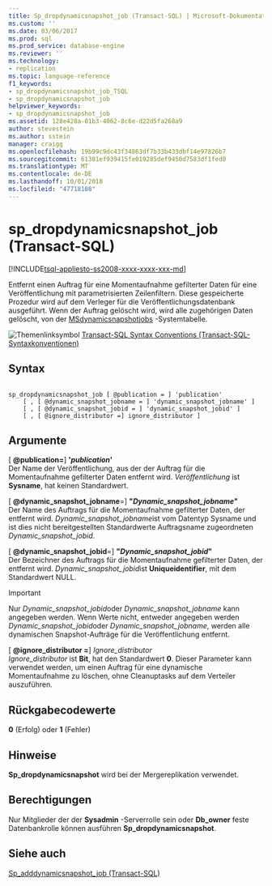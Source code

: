```yaml
---
title: Sp_dropdynamicsnapshot_job (Transact-SQL) | Microsoft-Dokumentation
ms.custom: ''
ms.date: 03/06/2017
ms.prod: sql
ms.prod_service: database-engine
ms.reviewer: ''
ms.technology:
- replication
ms.topic: language-reference
f1_keywords:
- sp_dropdynamicsnapshot_job_TSQL
- sp_dropdynamicsnapshot_job
helpviewer_keywords:
- sp_dropdynamicsnapshot_job
ms.assetid: 128e428a-01b3-4062-8c6e-d22d5fa268a9
author: stevestein
ms.author: sstein
manager: craigg
ms.openlocfilehash: 19b99c9dc43f34863df7b33b433dbf14e97826b7
ms.sourcegitcommit: 61381ef939415fe019285def9450d7583df1fed0
ms.translationtype: MT
ms.contentlocale: de-DE
ms.lasthandoff: 10/01/2018
ms.locfileid: "47718108"
---
```

# <a name="spdropdynamicsnapshotjob-transact-sql"></a>sp_dropdynamicsnapshot_job (Transact-SQL)
[!INCLUDE[tsql-appliesto-ss2008-xxxx-xxxx-xxx-md](../../includes/tsql-appliesto-ss2008-xxxx-xxxx-xxx-md.md)]

  Entfernt einen Auftrag für eine Momentaufnahme gefilterter Daten für eine Veröffentlichung mit parametrisierten Zeilenfiltern. Diese gespeicherte Prozedur wird auf dem Verleger für die Veröffentlichungsdatenbank ausgeführt. Wenn der Auftrag gelöscht wird, wird alle zugehörigen Daten gelöscht, von der [MSdynamicsnapshotjobs](../../relational-databases/system-tables/msdynamicsnapshotjobs-transact-sql.md) -Systemtabelle.  
  
 ![Themenlinksymbol](../../database-engine/configure-windows/media/topic-link.gif "Topic link icon") [Transact-SQL Syntax Conventions (Transact-SQL-Syntaxkonventionen)](../../t-sql/language-elements/transact-sql-syntax-conventions-transact-sql.md)  
  
## <a name="syntax"></a>Syntax  
  
```  
  
sp_dropdynamicsnapshot_job [ @publication = ] 'publication'   
    [ , [ @dynamic_snapshot_jobname = ] 'dynamic_snapshot_jobname' ]   
    [ , [ @dynamic_snapshot_jobid = ] 'dynamic_snapshot_jobid' ]   
    [ , [ @ignore_distributor =] ignore_distributor ]  
```  
  
## <a name="arguments"></a>Argumente  
 [ **@publication=**] **'***publication***'**  
 Der Name der Veröffentlichung, aus der der Auftrag für die Momentaufnahme gefilterter Daten entfernt wird. *Veröffentlichung* ist **Sysname**, hat keinen Standardwert.  
  
 [ **@dynamic_snapshot_jobname**=] **"***Dynamic_snapshot_jobname***"**  
 Der Name des Auftrags für die Momentaufnahme gefilterter Daten, der entfernt wird. *Dynamic_snapshot_jobname*ist vom Datentyp Sysname und ist dies nicht bereitgestellten Standardwerte Auftragsname zugeordneten *Dynamic_snapshot_jobid*.  
  
 [ **@dynamic_snapshot_jobid**=] **"***Dynamic_snapshot_jobid***"**  
 Der Bezeichner des Auftrags für die Momentaufnahme gefilterter Daten, der entfernt wird. *Dynamic_snapshot_jobid*ist **Uniqueidentifier**, mit dem Standardwert NULL.  
  
> [!IMPORTANT]  
>  Nur *Dynamic_snapshot_jobid*oder *Dynamic_snapshot_jobname* kann angegeben werden. Wenn Werte nicht, entweder angegeben werden *Dynamic_snapshot_jobid*oder *Dynamic_snapshot_jobname*, werden alle dynamischen Snapshot-Aufträge für die Veröffentlichung entfernt.  
  
 [  **@ignore_distributor =**] *Ignore_distributor*  
 *Ignore_distributor* ist **Bit**, hat den Standardwert **0**. Dieser Parameter kann verwendet werden, um einen Auftrag für eine dynamische Momentaufnahme zu löschen, ohne Cleanuptasks auf dem Verteiler auszuführen.  
  
## <a name="return-code-values"></a>Rückgabecodewerte  
 **0** (Erfolg) oder **1** (Fehler)  
  
## <a name="remarks"></a>Hinweise  
 **Sp_dropdynamicsnapshot** wird bei der Mergereplikation verwendet.  
  
## <a name="permissions"></a>Berechtigungen  
 Nur Mitglieder der der **Sysadmin** -Serverrolle sein oder **Db_owner** feste Datenbankrolle können ausführen **Sp_dropdynamicsnapshot**.  
  
## <a name="see-also"></a>Siehe auch  
 [Sp_adddynamicsnapshot_job &#40;Transact-SQL&#41;](../../relational-databases/system-stored-procedures/sp-adddynamicsnapshot-job-transact-sql.md)  
  
  
